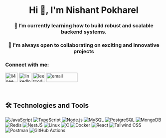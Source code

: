 <h1 align="center">Hi 👋, I'm Nishant Pokharel</h1>
<h3 align="center">🌱 I’m currently learning how to build robust and scalable backend systems.</h3>
<h3 align="center">👯 I'm always open to collaborating on exciting and innovative projects</h3>



<h3 align="left">Connect with me:</h3>
<p align="left">
<a href="https://twitter.com/li4neee" target="blank"><img align="center" src="https://raw.githubusercontent.com/rahuldkjain/github-profile-readme-generator/master/src/images/icons/Social/twitter.svg" alt="li4nee" height="30" width="40" /></a>
<a href="https://www.linkedin.com/in/pokharelnishant/" target="blank"><img align="center" src="https://raw.githubusercontent.com/rahuldkjain/github-profile-readme-generator/master/src/images/icons/Social/linked-in-alt.svg" alt="linkedln" height="30" width="40" /></a>
<a href="https://www.leetcode.com/li4nee" target="blank"><img align="center" src="https://raw.githubusercontent.com/rahuldkjain/github-profile-readme-generator/master/src/images/icons/Social/leet-code.svg" alt="leetcode" height="30" width="40" /></a>
<a href="https://mail.google.com/mail/?view=cm&fs=1&to=nishantpokharel9@gmail.com" target="_blank">
  <img align="center" src="https://img.shields.io/badge/-Email-D14836?logo=gmail&logoColor=white" alt="email" height="30" width="100" />
</a>

</p>

<br>



## 🛠️ Technologies and Tools

![JavaScript](https://img.shields.io/badge/-JavaScript-F7DF1E?logo=javascript&logoColor=black)
![TypeScript](https://img.shields.io/badge/-TypeScript-007ACC?logo=typescript&logoColor=white)
![Node.js](https://img.shields.io/badge/-Node.js-339933?logo=node.js&logoColor=white)
![MySQL](https://img.shields.io/badge/-MySQL-4479A1?logo=mysql&logoColor=white)
![PostgreSQL](https://img.shields.io/badge/-PostgreSQL-336791?logo=postgresql&logoColor=white)
![MongoDB](https://img.shields.io/badge/-MongoDB-47A248?logo=mongodb&logoColor=white)
![Redis](https://img.shields.io/badge/-Redis-DC382D?logo=redis&logoColor=white)
![NestJS](https://img.shields.io/badge/-NestJS-E0234E?logo=nestjs&logoColor=white)
![Linux](https://img.shields.io/badge/-Linux-FCC624?logo=linux&logoColor=black)
![C](https://img.shields.io/badge/-C-A8B9CC?logo=c&logoColor=white)
![Docker](https://img.shields.io/badge/-Docker-2496ED?logo=docker&logoColor=white)
![React](https://img.shields.io/badge/-React-61DAFB?logo=react&logoColor=black)
![Tailwind CSS](https://img.shields.io/badge/-Tailwind_CSS-38B2AC?logo=tailwindcss&logoColor=white)
![Postman](https://img.shields.io/badge/-Postman-FF6C37?logo=postman&logoColor=white)
![GitHub Actions](https://img.shields.io/badge/-GitHub_Actions-2088FF?logo=githubactions&logoColor=white)


<br>





